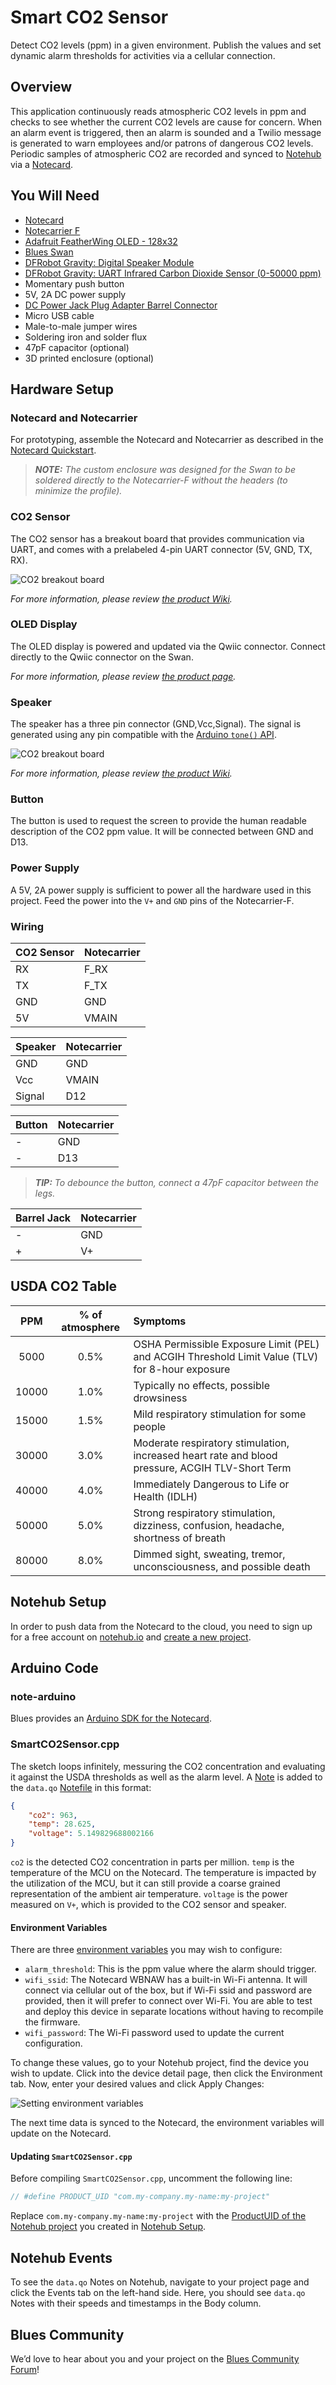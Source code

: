 # Smart CO2 Sensor

Detect CO2 levels (ppm) in a given environment. Publish the values and set
dynamic alarm thresholds for activities via a cellular connection.

## Overview

This application continuously reads atmospheric CO2 levels in ppm and checks to
see whether the current CO2 levels are cause for concern. When an alarm event is
triggered, then an alarm is sounded and a Twilio message is generated to warn
employees and/or patrons of dangerous CO2 levels. Periodic samples of
atmospheric CO2 are recorded and synced to [Notehub](https://www.notehub.io/)
via a [Notecard](https://blues.com/products/notecard/).

## You Will Need

* [Notecard](https://blues.com/products/notecard/)
* [Notecarrier F](https://blues.com/products/notecarrier/notecarrier-f/)
* [Adafruit FeatherWing OLED - 128x32](https://www.adafruit.com/product/3045)
* [Blues Swan](https://blues.com/products/swan)
* [DFRobot Gravity: Digital Speaker Module](https://wiki.dfrobot.com/DFRobot_Speaker_v1.0_SKU__FIT0449)
* [DFRobot Gravity: UART Infrared Carbon Dioxide Sensor (0-50000 ppm)](https://wiki.dfrobot.com/Infrared_CO2_Sensor_0-50000ppm_SKU__SEN0220)
* Momentary push button
* 5V, 2A DC power supply
* [DC Power Jack Plug Adapter Barrel Connector](https://www.amazon.com/gp/product/B01J1WZENK)
* Micro USB cable
* Male-to-male jumper wires
* Soldering iron and solder flux
* 47pF capacitor (optional)
* 3D printed enclosure (optional)

## Hardware Setup

### Notecard and Notecarrier

For prototyping, assemble the Notecard and Notecarrier as described in the
[Notecard Quickstart](https://dev.blues.io/quickstart/notecard-quickstart/notecard-and-notecarrier-f/).

> _**NOTE:** The custom enclosure was designed for the Swan to be soldered
directly to the Notecarrier-F without the headers (to minimize the profile)._

### CO2 Sensor

The CO2 sensor has a breakout board that provides communication via UART, and
comes with a prelabeled 4-pin UART connector (5V, GND, TX, RX).

![CO2 breakout board](assets/SEN0220.jpg)

_For more information, please review [the product Wiki](https://wiki.dfrobot.com/Infrared_CO2_Sensor_0-50000ppm_SKU__SEN0220)._

### OLED Display

The OLED display is powered and updated via the Qwiic connector. Connect
directly to the Qwiic connector on the Swan.

_For more information, please review [the product page](https://www.adafruit.com/product/3045)._

### Speaker

The speaker has a three pin connector (GND,Vcc,Signal). The signal is generated
using any pin compatible with the [Arduino `tone()`
API](https://www.arduino.cc/reference/en/language/functions/advanced-io/tone/).

![CO2 breakout board](assets/FIT0449.png)

_For more information, please review [the product Wiki](https://wiki.dfrobot.com/DFRobot_Speaker_v1.0_SKU__FIT0449)._

### Button

The button is used to request the screen to provide the human readable
description of the CO2 ppm value. It will be connected between GND and D13.

### Power Supply

A 5V, 2A power supply is sufficient to power all the hardware used in this
project. Feed the power into the `V+` and `GND` pins of the Notecarrier-F.

### Wiring

| CO2 Sensor | Notecarrier |
|------------|-------------|
| RX         | F_RX        |
| TX         | F_TX        |
| GND        | GND         |
| 5V         | VMAIN       |

| Speaker | Notecarrier |
|---------|-------------|
| GND     | GND         |
| Vcc     | VMAIN       |
| Signal  | D12         |

| Button | Notecarrier |
|--------|-------------|
| -      | GND         |
| -      | D13         |

> _**TIP:** To debounce the button, connect a 47pF capacitor between the legs._

| Barrel Jack | Notecarrier |
|-------------|-------------|
| -           | GND         |
| +           | V+          |

## USDA CO2 Table

|  PPM  | % of atmosphere | Symptoms                                                                                        |
|:-----:|:---------------:|:----------------------------------------------------------------------------------------------- |
|  5000 |       0.5%      | OSHA Permissible Exposure Limit (PEL) and ACGIH Threshold Limit Value (TLV) for 8-hour exposure |
| 10000 |       1.0%      | Typically no effects, possible drowsiness                                                       |
| 15000 |       1.5%      | Mild respiratory stimulation for some people                                                    |
| 30000 |       3.0%      | Moderate respiratory stimulation, increased heart rate and blood pressure, ACGIH TLV-Short Term |
| 40000 |       4.0%      | Immediately Dangerous to Life or Health (IDLH)                                                  |
| 50000 |       5.0%      | Strong respiratory stimulation, dizziness, confusion, headache, shortness of breath             |
| 80000 |       8.0%      | Dimmed sight, sweating, tremor, unconsciousness, and possible death                             |

## Notehub Setup

In order to push data from the Notecard to the cloud, you need to sign up for a free account on [notehub.io](https://notehub.io) and [create a new project](https://dev.blues.io/quickstart/notecard-quickstart/notecard-and-notecarrier-pi/#set-up-notehub).

## Arduino Code

### note-arduino

Blues provides an [Arduino SDK for the
Notecard](https://dev.blues.io/tools-and-sdks/firmware-libraries/arduino-library/).

### SmartCO2Sensor.cpp

The sketch loops infinitely, messuring the CO2 concentration and evaluating it
against the USDA thresholds as well as the alarm level. A
[Note](https://dev.blues.io/api-reference/glossary/#note) is added to the
`data.qo` [Notefile](https://dev.blues.io/api-reference/glossary/#notefile) in
this format:

```json
{
    "co2": 963,
    "temp": 28.625,
    "voltage": 5.149829688002166
}
```

`co2` is the detected CO2 concentration in parts per million. `temp` is the
temperature of the MCU on the Notecard. The temperature is impacted by the
utilization of the MCU, but it can still provide a coarse grained representation
of the ambient air temperature. `voltage` is the power measured on `V+`, which
is provided to the CO2 sensor and speaker.

#### Environment Variables

There are three [environment
variables](https://dev.blues.io/guides-and-tutorials/notecard-guides/understanding-environment-variables/)
you may wish to configure:

- `alarm_threshold`: This is the ppm value where the alarm should trigger.
- `wifi_ssid`: The Notecard WBNAW has a built-in Wi-Fi antenna. It will connect
via cellular out of the box, but if Wi-Fi ssid and password are provided, then
it will prefer to connect over Wi-Fi. You are able to test and deploy this
device in separate locations without having to recompile the firmware.
- `wifi_password`: The Wi-Fi password used to update the current configuration.

To change these values, go to your Notehub project, find the device you wish to
update. Click into the device detail page, then click the Environment tab. Now,
enter your desired values and click Apply Changes:

![Setting environment variables](assets/env_vars.png)

The next time data is synced to the Notecard, the environment variables will
update on the Notecard.

#### Updating `SmartCO2Sensor.cpp`

Before compiling `SmartCO2Sensor.cpp`, uncomment the following line:

```cpp
// #define PRODUCT_UID "com.my-company.my-name:my-project"
```

 Replace `com.my-company.my-name:my-project` with the [ProductUID of the Notehub
 project](https://dev.blues.io/notehub/notehub-walkthrough/#finding-a-productuid)
 you created in [Notehub Setup](#notehub-setup).

## Notehub Events

To see the `data.qo` Notes on Notehub, navigate to your project page and click
the Events tab on the left-hand side. Here, you should see `data.qo` Notes with
their speeds and timestamps in the Body column.

## Blues Community

We’d love to hear about you and your project on the [Blues Community
Forum](https://discuss.blues.com/)!
